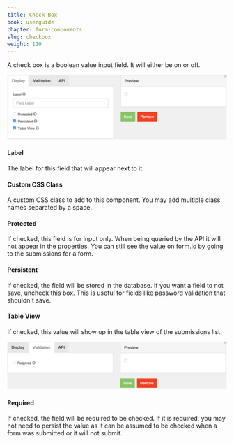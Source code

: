 ```yaml
---
title: Check Box
book: userguide
chapter: form-components
slug: checkbox
weight: 110
---
```


A check box is a boolean value input field. It will either be on or off.

![](/assets/img/checkbox-display.png)

#### Label

The label for this field that will appear next to it.

#### Custom CSS Class

A custom CSS class to add to this component. You may add multiple class names separated by a space.

#### Protected

If checked, this field is for input only. When being queried by the API it will not appear in the properties. You can still see the value on form.io by going to the submissions for a form.

#### Persistent

If checked, the field will be stored in the database. If you want a field to not save, uncheck this box. This is useful for fields like password validation that shouldn't save.

#### Table View

If checked, this value will show up in the table view of the submissions list.

![](/assets/img/checkbox-validation.png)

#### Required

If checked, the field will be required to be checked. If it is required, you may not need to persist the value as it can be assumed to be checked when a form was submitted or it will not submit.

